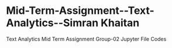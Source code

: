 # Mid-Term-Assignment--Text-Analytics--Simran Khaitan
Text Analytics Mid Term Assignment Group-02 Jupyter File
Codes
